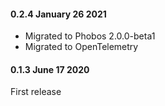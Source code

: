 #### 0.2.4 January 26 2021 ####

* Migrated to Phobos 2.0.0-beta1
* Migrated to OpenTelemetry

#### 0.1.3 June 17 2020 ####
First release
